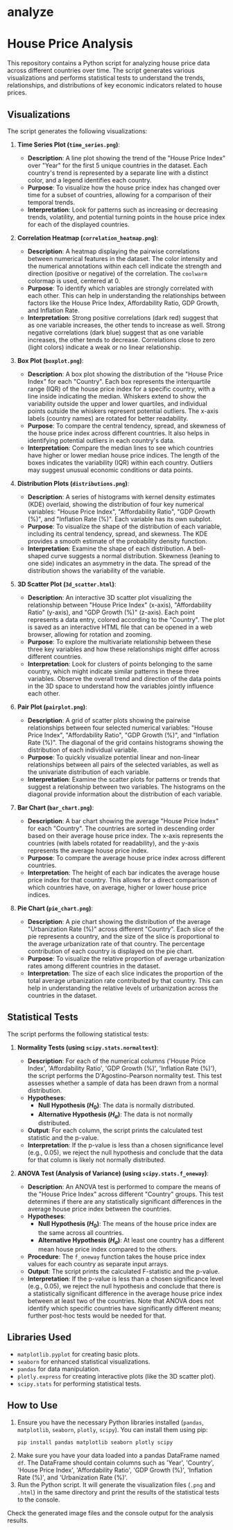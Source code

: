 # analyze
# House Price Analysis

This repository contains a Python script for analyzing house price data across different countries over time. The script generates various visualizations and performs statistical tests to understand the trends, relationships, and distributions of key economic indicators related to house prices.

## Visualizations

The script generates the following visualizations:

1.  **Time Series Plot (`time_series.png`)**:
    * **Description**: A line plot showing the trend of the "House Price Index" over "Year" for the first 5 unique countries in the dataset. Each country's trend is represented by a separate line with a distinct color, and a legend identifies each country.
    * **Purpose**: To visualize how the house price index has changed over time for a subset of countries, allowing for a comparison of their temporal trends.
    * **Interpretation**: Look for patterns such as increasing or decreasing trends, volatility, and potential turning points in the house price index for each of the displayed countries.

2.  **Correlation Heatmap (`correlation_heatmap.png`)**:
    * **Description**: A heatmap displaying the pairwise correlations between numerical features in the dataset. The color intensity and the numerical annotations within each cell indicate the strength and direction (positive or negative) of the correlation. The `coolwarm` colormap is used, centered at 0.
    * **Purpose**: To identify which variables are strongly correlated with each other. This can help in understanding the relationships between factors like the House Price Index, Affordability Ratio, GDP Growth, and Inflation Rate.
    * **Interpretation**: Strong positive correlations (dark red) suggest that as one variable increases, the other tends to increase as well. Strong negative correlations (dark blue) suggest that as one variable increases, the other tends to decrease. Correlations close to zero (light colors) indicate a weak or no linear relationship.

3.  **Box Plot (`boxplot.png`)**:
    * **Description**: A box plot showing the distribution of the "House Price Index" for each "Country". Each box represents the interquartile range (IQR) of the house price index for a specific country, with a line inside indicating the median. Whiskers extend to show the variability outside the upper and lower quartiles, and individual points outside the whiskers represent potential outliers. The x-axis labels (country names) are rotated for better readability.
    * **Purpose**: To compare the central tendency, spread, and skewness of the house price index across different countries. It also helps in identifying potential outliers in each country's data.
    * **Interpretation**: Compare the median lines to see which countries have higher or lower median house price indices. The length of the boxes indicates the variability (IQR) within each country. Outliers may suggest unusual economic conditions or data points.

4.  **Distribution Plots (`distributions.png`)**:
    * **Description**: A series of histograms with kernel density estimates (KDE) overlaid, showing the distribution of four key numerical variables: "House Price Index", "Affordability Ratio", "GDP Growth (%)", and "Inflation Rate (%)". Each variable has its own subplot.
    * **Purpose**: To visualize the shape of the distribution of each variable, including its central tendency, spread, and skewness. The KDE provides a smooth estimate of the probability density function.
    * **Interpretation**: Examine the shape of each distribution. A bell-shaped curve suggests a normal distribution. Skewness (leaning to one side) indicates an asymmetry in the data. The spread of the distribution shows the variability of the variable.

5.  **3D Scatter Plot (`3d_scatter.html`)**:
    * **Description**: An interactive 3D scatter plot visualizing the relationship between "House Price Index" (x-axis), "Affordability Ratio" (y-axis), and "GDP Growth (%)" (z-axis). Each point represents a data entry, colored according to the "Country". The plot is saved as an interactive HTML file that can be opened in a web browser, allowing for rotation and zooming.
    * **Purpose**: To explore the multivariate relationship between these three key variables and how these relationships might differ across different countries.
    * **Interpretation**: Look for clusters of points belonging to the same country, which might indicate similar patterns in these three variables. Observe the overall trend and direction of the data points in the 3D space to understand how the variables jointly influence each other.

6.  **Pair Plot (`pairplot.png`)**:
    * **Description**: A grid of scatter plots showing the pairwise relationships between four selected numerical variables: "House Price Index", "Affordability Ratio", "GDP Growth (%)", and "Inflation Rate (%)". The diagonal of the grid contains histograms showing the distribution of each individual variable.
    * **Purpose**: To quickly visualize potential linear and non-linear relationships between all pairs of the selected variables, as well as the univariate distribution of each variable.
    * **Interpretation**: Examine the scatter plots for patterns or trends that suggest a relationship between two variables. The histograms on the diagonal provide information about the distribution of each variable.

7.  **Bar Chart (`bar_chart.png`)**:
    * **Description**: A bar chart showing the average "House Price Index" for each "Country". The countries are sorted in descending order based on their average house price index. The x-axis represents the countries (with labels rotated for readability), and the y-axis represents the average house price index.
    * **Purpose**: To compare the average house price index across different countries.
    * **Interpretation**: The height of each bar indicates the average house price index for that country. This allows for a direct comparison of which countries have, on average, higher or lower house price indices.

8.  **Pie Chart (`pie_chart.png`)**:
    * **Description**: A pie chart showing the distribution of the average "Urbanization Rate (%)" across different "Country". Each slice of the pie represents a country, and the size of the slice is proportional to the average urbanization rate of that country. The percentage contribution of each country is displayed on the pie chart.
    * **Purpose**: To visualize the relative proportion of average urbanization rates among different countries in the dataset.
    * **Interpretation**: The size of each slice indicates the proportion of the total average urbanization rate contributed by that country. This can help in understanding the relative levels of urbanization across the countries in the dataset.

## Statistical Tests

The script performs the following statistical tests:

1.  **Normality Tests (using `scipy.stats.normaltest`)**:
    * **Description**: For each of the numerical columns ('House Price Index', 'Affordability Ratio', 'GDP Growth (%)', 'Inflation Rate (%)'), the script performs the D'Agostino-Pearson normality test. This test assesses whether a sample of data has been drawn from a normal distribution.
    * **Hypotheses**:
        * **Null Hypothesis ($H_0$)**: The data is normally distributed.
        * **Alternative Hypothesis ($H_a$)**: The data is not normally distributed.
    * **Output**: For each column, the script prints the calculated test statistic and the p-value.
    * **Interpretation**: If the p-value is less than a chosen significance level (e.g., 0.05), we reject the null hypothesis and conclude that the data for that column is likely not normally distributed.

2.  **ANOVA Test (Analysis of Variance) (using `scipy.stats.f_oneway`)**:
    * **Description**: An ANOVA test is performed to compare the means of the "House Price Index" across different "Country" groups. This test determines if there are any statistically significant differences in the average house price index between the countries.
    * **Hypotheses**:
        * **Null Hypothesis ($H_0$)**: The means of the house price index are the same across all countries.
        * **Alternative Hypothesis ($H_a$)**: At least one country has a different mean house price index compared to the others.
    * **Procedure**: The `f_oneway` function takes the house price index values for each country as separate input arrays.
    * **Output**: The script prints the calculated F-statistic and the p-value.
    * **Interpretation**: If the p-value is less than a chosen significance level (e.g., 0.05), we reject the null hypothesis and conclude that there is a statistically significant difference in the average house price index between at least two of the countries. Note that ANOVA does not identify which specific countries have significantly different means; further post-hoc tests would be needed for that.

## Libraries Used

* `matplotlib.pyplot` for creating basic plots.
* `seaborn` for enhanced statistical visualizations.
* `pandas` for data manipulation.
* `plotly.express` for creating interactive plots (like the 3D scatter plot).
* `scipy.stats` for performing statistical tests.

## How to Use

1.  Ensure you have the necessary Python libraries installed (`pandas`, `matplotlib`, `seaborn`, `plotly`, `scipy`). You can install them using pip:
    ```bash
    pip install pandas matplotlib seaborn plotly scipy
    ```
2.  Make sure you have your data loaded into a pandas DataFrame named `df`. The DataFrame should contain columns such as 'Year', 'Country', 'House Price Index', 'Affordability Ratio', 'GDP Growth (%)', 'Inflation Rate (%)', and 'Urbanization Rate (%)'.
3.  Run the Python script. It will generate the visualization files (`.png` and `.html`) in the same directory and print the results of the statistical tests to the console.

Check the generated image files and the console output for the analysis results.
